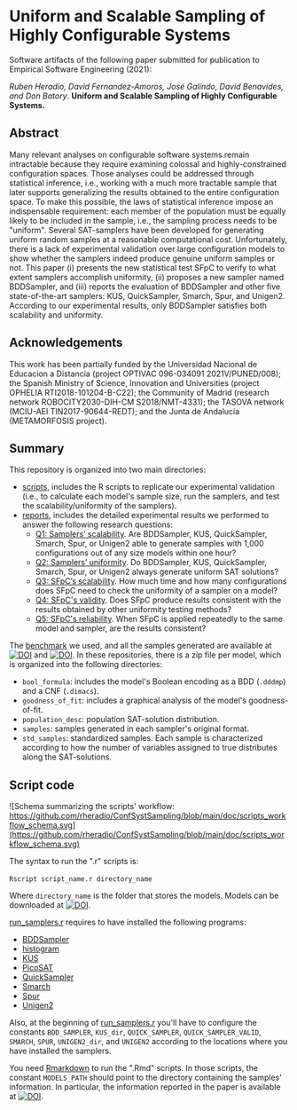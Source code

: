 # Uniform and Scalable Sampling of Highly Configurable Systems

Software artifacts of the following paper submitted for publication to Empirical Software Engineering (2021):

*Ruben Heradio, David Fernandez-Amoros, José Galindo, David Benavides, and Don Batory*. 
**Uniform and Scalable Sampling of Highly Configurable Systems.**

## Abstract

Many relevant analyses on configurable software systems remain intractable because they require examining colossal and highly-constrained configuration spaces. Those analyses could be addressed through statistical inference, i.e., working with a much more tractable sample that later supports generalizing the results obtained to the entire configuration space. To make this possible, the laws of statistical inference impose an indispensable requirement: each member of the population must be equally likely to be included in the sample, i.e., the sampling process needs to be "uniform". Several SAT-samplers have been developed for generating uniform random samples at a reasonable computational cost. Unfortunately, there is a lack of experimental validation over large configuration models to show whether the samplers indeed produce genuine uniform samples or not. This paper (i) presents the new statistical test SFpC to verify to what extent samplers accomplish uniformity, (ii) proposes a new sampler named BDDSampler, and (iii) reports the evaluation of BDDSampler and other five state-of-the-art samplers: KUS, QuickSampler, Smarch, Spur, and Unigen2. According to our experimental results, only BDDSampler satisfies both scalability and uniformity.

## Acknowledgements

This work has been partially funded by the Universidad Nacional de Educacion a Distancia (project OPTIVAC 096-034091 2021V/PUNED/008); the Spanish Ministry of Science, Innovation and Universities (project OPHELIA RTI2018-101204-B-C22); the Community of Madrid (research network ROBOCITY2030-DIH-CM S2018/NMT-4331);  the TASOVA network (MCIU-AEI TIN2017-90644-REDT); and the Junta de Andalucia (METAMORFOSIS project).


## Summary

This repository is organized into two main directories:

* [scripts](https://github.com/rheradio/ConfSystSampling/tree/main/scripts), includes the R scripts to replicate our experimental validation (i.e., to calculate each model's sample size, run the samplers, and test the scalability/uniformity of the samplers).
* [reports](https://github.com/rheradio/ConfSystSampling/tree/main/reports), includes the detailed experimental results we performed to answer the following research questions:
  + [Q1: Samplers’ scalability](https://htmlpreview.github.io/?https://github.com/rheradio/ConfSystSampling/blob/main/reports/q1_samplers_scalability.html). Are BDDSampler, KUS,  QuickSampler, Smarch, Spur, or Unigen2 able to generate samples with 1,000 configurations out of any size models within one hour?
  + [Q2: Samplers’ uniformity](https://htmlpreview.github.io/?https://github.com/rheradio/ConfSystSampling/blob/main/reports/q2_samplers_uniformity.html). Do BDDSampler, KUS,  QuickSampler, Smarch, Spur, or Unigen2 always generate uniform SAT solutions?
  + [Q3: SFpC’s scalability](https://htmlpreview.github.io/?https://github.com/rheradio/ConfSystSampling/blob/main/reports/q3_sfpc_scalability.html). How much time and how many configurations does SFpC need to check the uniformity of a sampler on a model?
  + [Q4: SFpC's validity](https://htmlpreview.github.io/?https://github.com/rheradio/ConfSystSampling/blob/main/reports/q4_sfpc_validity.html). Does SFpC produce results consistent with the results obtained by other uniformity testing methods?
  + [Q5: SFpC's reliability](https://htmlpreview.github.io/?https://github.com/rheradio/ConfSystSampling/blob/main/reports/q5_sfpc_reliability.html). When SFpC is applied repeatedly to the same model and sampler, are the results consistent?
   
The [benchmark](https://htmlpreview.github.io/?https://github.com/rheradio/ConfSystSampling/blob/main/reports/benchmark.html) we used, and all the samples generated are available at [![DOI](https://zenodo.org/badge/DOI/10.5281/zenodo.4514919.svg)](https://doi.org/10.5281/zenodo.4514919) and [![DOI](https://zenodo.org/badge/DOI/10.5281/zenodo.5509947.svg)](https://doi.org/10.5281/zenodo.5509947). In these repositories, there is a zip file per model, which is organized into the following directories:

* `bool_formula`: includes the model's Boolean encoding as a BDD (`.dddmp`) and a CNF (`.dimacs`).
* `goodness_of_fit`: includes a graphical analysis of the model's goodness-of-fit.
* `population_desc`: population SAT-solution distribution.
* `samples`: samples generated in each sampler's original format.
* `std_samples`: standardized samples. Each sample is characterized according to how the number of variables assigned to true distributes along the SAT-solutions.

## Script code

![Schema summarizing the scripts' workflow: https://github.com/rheradio/ConfSystSampling/blob/main/doc/scripts_workflow_schema.svg](https://github.com/rheradio/ConfSystSampling/blob/main/doc/scripts_workflow_schema.svg)

The syntax to run the ".r" scripts is:

`Rscript script_name.r directory_name`

Where `directory_name` is the folder that stores the models. Models can be downloaded at [![DOI](https://zenodo.org/badge/DOI/10.5281/zenodo.4514919.svg)](https://doi.org/10.5281/zenodo.4514919).

[run_samplers.r](https://github.com/rheradio/ConfSystSampling/blob/main/scripts/run_samplers.r) requires to have installed the following programs:

* [BDDSampler](https://github.com/davidfa71/BDDSampler)
* [histogram](https://github.com/rheradio/VMStatAnal)
* [KUS](https://github.com/meelgroup/KUS)
* [PicoSAT](http://fmv.jku.at/picosat/)
* [QuickSampler](https://github.com/RafaelTupynamba/quicksampler)
* [Smarch](https://github.com/jeho-oh/Kclause_Smarch)
* [Spur](https://github.com/ZaydH/spur)
* [Unigen2](https://bitbucket.org/kuldeepmeel/unigen)

Also, at the beginning of [run_samplers.r](https://github.com/rheradio/sat_sampling/blob/master/scripts/run_samplers.r) you'll have to configure the constants `BDD_SAMPLER`, `KUS_dir`, `QUICK_SAMPLER`, `QUICK_SAMPLER_VALID`, `SMARCH`, `SPUR`, `UNIGEN2_dir`, and `UNIGEN2` according to the locations where you have installed the samplers.

You need [Rmarkdown](https://rmarkdown.rstudio.com/articles_report_from_r_script.html) to run the ".Rmd" scripts. In those scripts, the constant `MODELS_PATH` should point to the directory containing the samples' information. In particular, the information reported in the paper is available at  [![DOI](https://zenodo.org/badge/DOI/10.5281/zenodo.4514919.svg)](https://doi.org/10.5281/zenodo.4514919).
